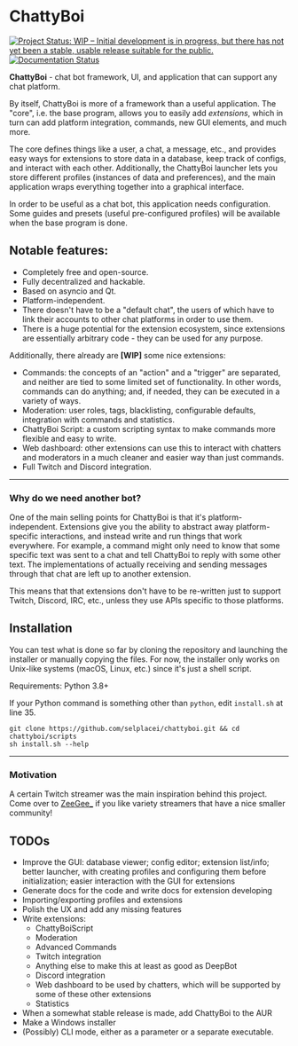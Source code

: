 # ChattyBoi

[![Project Status: WIP – Initial development is in progress, but there has not yet been a stable, usable release suitable for the public.](https://www.repostatus.org/badges/latest/wip.svg)](https://www.repostatus.org/#wip)
[![Documentation Status](https://readthedocs.org/projects/chattyboi/badge/?version=latest)](https://chattyboi.readthedocs.io/en/latest/?badge=latest)

**ChattyBoi** - chat bot framework, UI, and application that can support any chat platform.

By itself, ChattyBoi is more of a framework than a useful application. The "core", i.e. the base program, allows you to easily add _extensions_, which in turn can add platform integration, commands, new GUI elements, and much more.

The core defines things like a user, a chat, a message, etc., and provides easy ways for extensions to store data in a database, keep track of configs, and interact with each other. Additionally, the ChattyBoi launcher lets you store different profiles (instances of data and preferences), and the main application wraps everything together into a graphical interface.

In order to be useful as a chat bot, this application needs configuration. Some guides and presets (useful pre-configured profiles) will be available when the base program is done.

## Notable features:

- Completely free and open-source.
- Fully decentralized and hackable.
- Based on asyncio and Qt.
- Platform-independent.
- There doesn't have to be a "default chat", the users of which have to link their accounts to other chat platforms in order to use them.
- There is a huge potential for the extension ecosystem, since extensions are essentially arbitrary code - they can be used for any purpose.

Additionally, there already are **\[WIP]** some nice extensions:

- Commands: the concepts of an "action" and a "trigger" are separated, and neither are tied to some limited set of functionality. In other words, commands can do anything; and, if needed, they can be executed in a variety of ways.
- Moderation: user roles, tags, blacklisting, configurable defaults, integration with commands and statistics.
- ChattyBoi Script: a custom scripting syntax to make commands more flexible and easy to write.
- Web dashboard: other extensions can use this to interact with chatters and moderators in a much cleaner and easier way than just commands.
- Full Twitch and Discord integration.

___

### **Why do we need another bot?**
One of the main selling points for ChattyBoi is that it's platform-independent. Extensions give you the ability to abstract away platform-specific interactions, and instead write and run things that work everywhere. For example, a command might only need to know that some specific text was sent to a chat and tell ChattyBoi to reply with some other text. The implementations of actually receiving and sending messages through that chat are left up to another extension.

This means that that extensions don't have to be re-written just to support Twitch, Discord, IRC, etc., unless they use APIs specific to those platforms.

## Installation
You can test what is done so far by cloning the repository and launching the installer or manually copying the files.
For now, the installer only works on Unix-like systems (macOS, Linux, etc.) since it's just a shell script.

Requirements: Python 3.8+

If your Python command is something other than `python`, edit `install.sh` at line 35.
```
git clone https://github.com/selplacei/chattyboi.git && cd chattyboi/scripts
sh install.sh --help
```
___

### **Motivation**
A certain Twitch streamer was the main inspiration behind this project. Come over to [ZeeGee_](https://twitch.tv/zeegee_) if you like variety streamers that have a nice smaller community!

## TODOs

- Improve the GUI: database viewer; config editor; extension list/info; better launcher, with creating profiles and configuring them before initialization; easier interaction with the GUI for extensions
- Generate docs for the code and write docs for extension developing
- Importing/exporting profiles and extensions
- Polish the UX and add any missing features
- Write extensions:
  * ChattyBoiScript
  * Moderation
  * Advanced Commands
  * Twitch integration
  * Anything else to make this at least as good as DeepBot
  * Discord integration
  * Web dashboard to be used by chatters, which will be supported by some of these other extensions
  * Statistics
- When a somewhat stable release is made, add ChattyBoi to the AUR
- Make a Windows installer
- (Possibly) CLI mode, either as a parameter or a separate executable.
